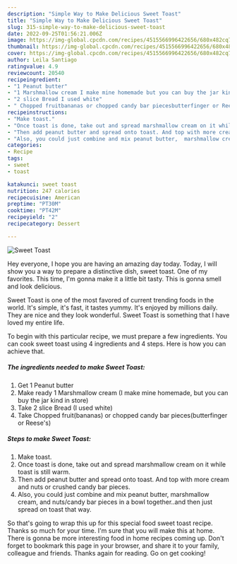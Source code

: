 ```yaml
---
description: "Simple Way to Make Delicious Sweet Toast"
title: "Simple Way to Make Delicious Sweet Toast"
slug: 315-simple-way-to-make-delicious-sweet-toast
date: 2022-09-25T01:56:21.006Z
image: https://img-global.cpcdn.com/recipes/4515566996422656/680x482cq70/sweet-toast-recipe-main-photo.jpg
thumbnail: https://img-global.cpcdn.com/recipes/4515566996422656/680x482cq70/sweet-toast-recipe-main-photo.jpg
cover: https://img-global.cpcdn.com/recipes/4515566996422656/680x482cq70/sweet-toast-recipe-main-photo.jpg
author: Leila Santiago
ratingvalue: 4.9
reviewcount: 20540
recipeingredient:
- "1 Peanut butter"
- "1 Marshmallow cream I make mine homemade but you can buy the jar kind in store"
- "2 slice Bread I used white"
- " Chopped fruitbananas or chopped candy bar piecesbutterfinger or Reeses"
recipeinstructions:
- "Make toast."
- "Once toast is done, take out and spread marshmallow cream on it while toast is still warm."
- "Then add peanut butter and spread onto toast. And top with more cream and nuts or crushed candy bar pieces."
- "Also, you could just combine and mix peanut butter,  marshmallow cream, and nuts/candy bar pieces in a bowl together..and then just spread on toast that way."
categories:
- Recipe
tags:
- sweet
- toast

katakunci: sweet toast 
nutrition: 247 calories
recipecuisine: American
preptime: "PT30M"
cooktime: "PT42M"
recipeyield: "2"
recipecategory: Dessert

---
```



![Sweet Toast](https://img-global.cpcdn.com/recipes/4515566996422656/680x482cq70/sweet-toast-recipe-main-photo.jpg)

Hey everyone, I hope you are having an amazing day today. Today, I will show you a way to prepare a distinctive dish, sweet toast. One of my favorites. This time, I'm gonna make it a little bit tasty. This is gonna smell and look delicious.



Sweet Toast is one of the most favored of current trending foods in the world. It's simple, it's fast, it tastes yummy. It's enjoyed by millions daily. They are nice and they look wonderful. Sweet Toast is something that I have loved my entire life.


To begin with this particular recipe, we must prepare a few ingredients. You can cook sweet toast using 4 ingredients and 4 steps. Here is how you can achieve that.

<!--inarticleads1-->

##### The ingredients needed to make Sweet Toast:

1. Get 1 Peanut butter
1. Make ready 1 Marshmallow cream (I make mine homemade, but you can buy the jar kind in store)
1. Take 2 slice Bread (I used white)
1. Take  Chopped fruit(bananas) or chopped candy bar pieces(butterfinger or Reese&#39;s)




<!--inarticleads2-->

##### Steps to make Sweet Toast:

1. Make toast.
1. Once toast is done, take out and spread marshmallow cream on it while toast is still warm.
1. Then add peanut butter and spread onto toast. And top with more cream and nuts or crushed candy bar pieces.
1. Also, you could just combine and mix peanut butter,  marshmallow cream, and nuts/candy bar pieces in a bowl together..and then just spread on toast that way.




So that's going to wrap this up for this special food sweet toast recipe. Thanks so much for your time. I'm sure that you will make this at home. There is gonna be more interesting food in home recipes coming up. Don't forget to bookmark this page in your browser, and share it to your family, colleague and friends. Thanks again for reading. Go on get cooking!
